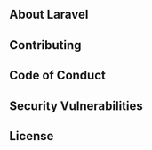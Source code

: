 

## About Laravel

## Contributing


## Code of Conduct


## Security Vulnerabilities



## License


